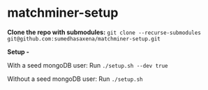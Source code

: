 # matchminer-setup

**Clone the repo with submodules:**
```git clone --recurse-submodules git@github.com:sumedhasaxena/matchminer-setup.git```

**Setup -**

With a seed mongoDB user:
Run ```./setup.sh --dev true```

Without a seed mongoDB user:
Run ```./setup.sh```
